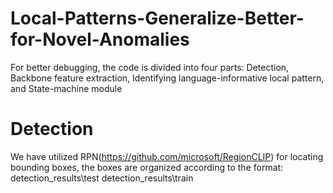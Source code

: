 # Local-Patterns-Generalize-Better-for-Novel-Anomalies

For better debugging, the code is divided into four parts: Detection, Backbone feature extraction, Identifying language-informative local pattern, and State-machine module

# Detection 
We have utilized RPN(https://github.com/microsoft/RegionCLIP) for locating bounding boxes, the boxes are organized according to the format:  
detection_results\test
detection_results\train 




